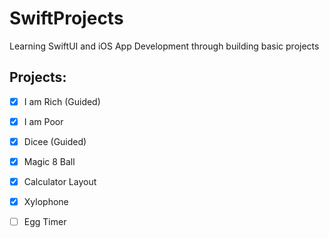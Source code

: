 # SwiftProjects
Learning SwiftUI and iOS App Development through building basic projects

## Projects:
- [x] I am Rich (Guided)
- [x] I am Poor
- [x] Dicee (Guided)
- [x] Magic 8 Ball
- [x] Calculator Layout
- [x] Xylophone
- [ ] Egg Timer


